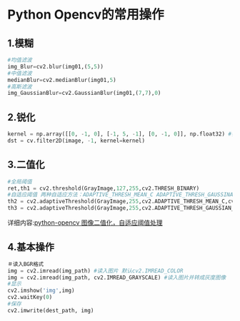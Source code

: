 # Python Opencv的常用操作

## 1.模糊

```python
#均值滤波
img_Blur=cv2.blur(img01,(5,5))
#中值滤波
medianBlur=cv2.medianBlur(img01,5)
#高斯滤波
img_GaussianBlur=cv2.GaussianBlur(img01,(7,7),0)
```

## 2.锐化

```python
kernel = np.array([[0, -1, 0], [-1, 5, -1], [0, -1, 0]], np.float32) #锐化
dst = cv.filter2D(image, -1, kernel=kernel)
```

## 3.二值化

```python
#全局阈值
ret,th1 = cv2.threshold(GrayImage,127,255,cv2.THRESH_BINARY)
#自适应阈值 两种自适应方法：ADAPTIVE_THRESH_MEAN_C ADAPTIVE_THRESH_GAUSSINA_C
th2 = cv2.adaptiveThreshold(GrayImage,255,cv2.ADAPTIVE_THRESH_MEAN_C,cv2.THRESH_BINARY,3,5)
th3 = cv2.adaptiveThreshold(GrayImage,255,cv2.ADAPTIVE_THRESH_GAUSSIAN_C,cv2.THRESH_BINARY,3,5) #3为block的大小 5为c的值
```

详细内容:[python-opencv 图像二值化，自适应阈值处理](https://www.cnblogs.com/Anita9002/p/9077472.html)

## 4.基本操作

```python
＃读入BGR格式
img = cv2.imread(img_path) #读入图片 默认cv2.IMREAD_COLOR
img = cv2.imread(img_path, cv2.IMREAD_GRAYSCALE) #读入图片并转成灰度图像
#显示
cv2.imshow('img',img) 
cv2.waitKey(0)
#保存
cv2.imwrite(dest_path, img)
```

